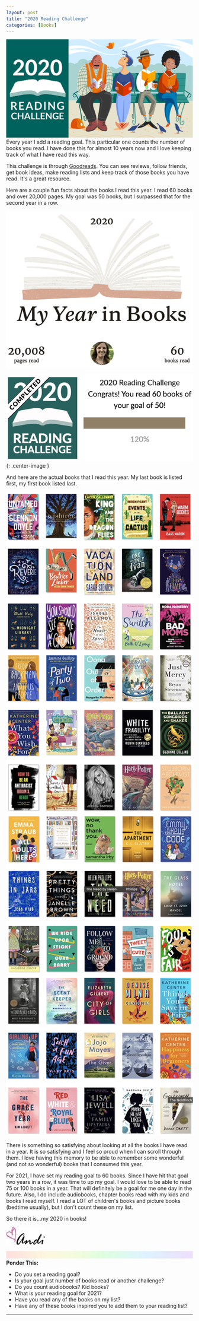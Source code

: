 ```yaml
---
layout: post
title: "2020 Reading Challenge"
categories: [Books]
---
```

![reading](/images/goodreads2020.gif)
Every year I add a reading goal. This particular one counts the number of books you read. I have done this for almost 10 years now and I love keeping track of what I have read this way.

This challenge is through [Goodreads](http://goodreads.com). You can see reviews, follow friends, get book ideas, make reading lists and keep track of those books you have read. It's a great resource.

Here are a couple fun facts about the books I read this year. I read 60 books and over 20,000 pages. My goal was 50 books, but I surpassed that for the second year in a row. 

![reading](/images/yearinbooks.png)

![reading](/images/ReadingChallenge.png){: .center-image }

And here are the actual books that I read this year. My last book is listed first, my first book listed last.

![reading](/images/2020Books1.png)
![reading](/images/2020Books2.png)
![reading](/images/2020Books3.png)
![reading](/images/2020Books4.png)

There is something so satisfying about looking at all the books I have read in a year. It is so satisfying and I feel so proud when I can scroll through them. I love having this memory to be able to remember some wonderful (and not so wonderful) books that I consumed this year. 

For 2021, I have set my reading goal to 60 books. Since I have hit that goal two years in a row, it was time to up my goal. I would love to be able to read 75 or 100 books in a year. That will definitely be a goal for me one day in the future. Also, I do include audiobooks, chapter books read with my kids and books I read myself. I read a LOT of children's books and picture books (bedtime usually), but I don't count these on my list.

So there it is...my 2020 in books!

![Andi](/images/andi.jpg)

![header](/images/SkinnyRainbow.jpg)
**Ponder This:**
- Do you set a reading goal?
- Is your goal just number of books read or another challenge?
- Do you count audiobooks? Kid books?
- What is your reading goal for 2021?
- Have you read any of the books on my list?
- Have any of these books inspired you to add them to your reading list?

----